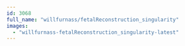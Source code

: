 ```yaml
---
id: 3068
full_name: "willfurnass/fetalReconstruction_singularity"
images: 
  - "willfurnass-fetalReconstruction_singularity-latest"
---
```

